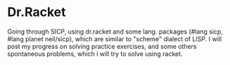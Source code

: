 # Dr.Racket
Going through SICP, using dr.racket and some lang. packages (#lang sicp, #lang planet neil/sicp), which are similar to "scheme" dialect of LISP. I will post my progress on solving practice exercises, and some others spontaneous problems, which i will try to solve using racket.
